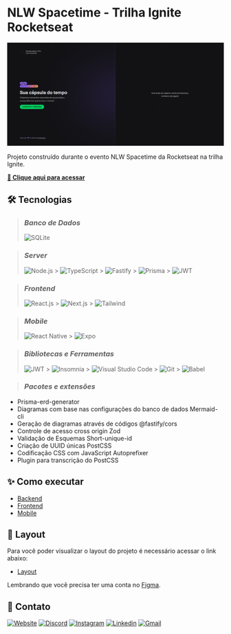 # **NLW Spacetime - Trilha Ignite Rocketseat**

![preview](./.github/preview.png)

Projeto construído durante o evento NLW Spacetime da Rocketseat na trilha Ignite.

**[🔗 Clique aqui para acessar](https://github.com/Bamarcheti/nlw-copa)**

## **🛠 Tecnologias**

> ### _Banco de Dados_
>
> ![SQLite](https://img.shields.io/badge/SQLite-07405E?style=for-the-badge&logo=sqlite&logoColor=white)

> ### _Server_
>
> ![Node.js](https://img.shields.io/badge/Node.js-339933?style=for-the-badge&logo=nodedotjs&logoColor=white) > ![TypeScript](https://img.shields.io/badge/TypeScript-007ACC?style=for-the-badge&logo=typescript&logoColor=white) > ![Fastify](https://img.shields.io/badge/fastify-202020?style=for-the-badge&logo=fastify&logoColor=white) > ![Prisma](https://img.shields.io/badge/Prisma-3982CE?style=for-the-badge&logo=Prisma&logoColor=white) > ![JWT](https://img.shields.io/badge/JWT-000000?style=for-the-badge&logo=JSON%20web%20tokens&logoColor=white)

> ### _Frontend_
>
> ![React.js](https://img.shields.io/badge/React-20232A?style=for-the-badge&logo=react&logoColor=61DAFB) > ![Next.js](https://img.shields.io/badge/next.js-000000?style=for-the-badge&logo=nextdotjs&logoColor=white) > ![Tailwind](https://img.shields.io/badge/Tailwind_CSS-38B2AC?style=for-the-badge&logo=tailwind-css&logoColor=white)

> ### _Mobile_
>
> ![React Native](https://img.shields.io/badge/React_Native-20232A?style=for-the-badge&logo=react&logoColor=61DAFB) > ![Expo](https://img.shields.io/badge/Expo-1B1F23?style=for-the-badge&logo=expo&logoColor=white)

> ### _Bibliotecas e Ferramentas_
>
> ![JWT](https://img.shields.io/badge/JWT-000000?style=for-the-badge&logo=JSON%20web%20tokens&logoColor=white) > ![Insomnia](https://img.shields.io/badge/Insomnia-5849be?style=for-the-badge&logo=Insomnia&logoColor=white) > ![Visual Studio Code](https://img.shields.io/badge/VSCode-0078D4?style=for-the-badge&logo=visual%20studio%20code&logoColor=white) > ![Git](https://img.shields.io/badge/GIT-E44C30?style=for-the-badge&logo=git&logoColor=white) > ![Babel](https://img.shields.io/badge/Babel-F9DC3E?style=for-the-badge&logo=babel&logoColor=white)

> ### _Pacotes e extensões_

- Prisma-erd-generator
- Diagramas com base nas configurações do banco de dados
  Mermaid-cli
- Geração de diagramas através de códigos
  @fastify/cors
- Controle de acesso cross origin
  Zod
- Validação de Esquemas
  Short-unique-id
- Criação de UUID únicas
  PostCSS
- Codificação CSS com JavaScript
  Autoprefixer
- Plugin para transcrição do PostCSS

## **✨ Como executar**

- [Backend](./server/README.md)
- [Frontend](./web/README.md)
- [Mobile](./mobile/README.md)

## **💄 Layout**

Para você poder visualizar o layout do projeto é necessário acessar o link abaixo:

- [Layout](https://www.figma.com/community/file/1169028343875283461)

Lembrando que você precisa ter uma conta no [Figma](http://figma.com/).

## **💛 Contato**

[<img src='https://img.shields.io/badge/website-000000?style=for-the-badge&logo=About&logoColor=white' alt='Website' height='30'>](https://my-resume-bamarcheti.vercel.app/)
[<img src='https://img.shields.io/badge/Discord-5865F2?style=for-the-badge&logo=discord&logoColor=white' alt='Discord' height='30'>](https://discord.com/channels/@ba_marcheti#3824)
[<img src='https://img.shields.io/badge/Instagram-E4405F?style=for-the-badge&logo=instagram&logoColor=white' alt='Instagram' height='30'>](https://www.instagram.com/ba_marcheti)
[<img src='https://img.shields.io/badge/LinkedIn-0077B5?style=for-the-badge&logo=linkedin&logoColor=white' alt='Linkedin' height='30'>](https://www.linkedin.com/in/barbara-marcheti-fiorin/)
[<img src='https://img.shields.io/badge/Gmail-D14836?style=for-the-badge&logo=gmail&logoColor=white' alt='Gmail' height='30'>](bmarchetifiorin@gmail.com)
